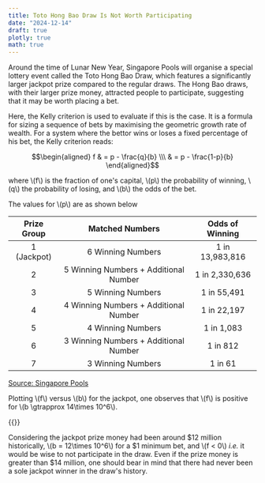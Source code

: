 ```yaml
---
title: Toto Hong Bao Draw Is Not Worth Participating
date: "2024-12-14"
draft: true
plotly: true
math: true
---
```

Around the time of Lunar New Year, Singapore Pools will organise a special lottery event called the Toto Hong Bao Draw, which features a significantly larger jackpot prize compared to the regular draws. The Hong Bao draws, with their larger prize money, attracted people to participate, suggesting that it may be worth placing a bet.

Here, the Kelly criterion is used to evaluate if this is the case. It is a formula for sizing a sequence of bets by maximising the geometric growth rate of wealth. For a system where the bettor wins or loses a fixed percentage of his bet, the Kelly criterion reads: 

$$\begin{aligned}
f & = p - \frac{q}{b} \\\
& = p - \frac{1-p}{b} 
\end{aligned}$$

where \\(f\\) is the fraction of one's capital, \\(p\\) the probability of winning, \\(q\\) the probability of losing, and \\(b\\) the odds of the bet.

The values for \\(p\\) are as shown below

| Prize Group    | Matched Numbers | Odds of Winning |
| :--------: | :-------: | :--------: |
| 1 (Jackpot)  | 6 Winning Numbers    | 1 in 13,983,816 |
| 2 | 5 Winning Numbers + Additional Number     | 1 in 2,330,636 |
| 3    | 5 Winning Numbers    | 1 in 55,491 |
| 4    | 4 Winning Numbers + Additional Number   | 1 in 22,197 |
| 5    | 4 Winning Numbers    | 1 in 1,083 |
| 6    | 3 Winning Numbers + Additional Number    | 1 in 812 |
| 7    | 3 Winning Numbers    | 1 in 61 |

[Source: Singapore Pools](https://online.singaporepools.com/en/lottery/toto-statistics-history)

Plotting \\(f\\) versus \\(b\\) for the jackpot, one observes that \\(f\\) is positive for \\(b \gtrapprox 14\times 10^6\\).

{{<plotly json="/plotly/hong-bao-draw.json" height="600px">}} 

Considering the jackpot prize money had been around $12 million historically, \\(b = 12\times 10^6\\) for a $1 minimum bet, and \\(f < 0\\) *i.e.* it would be wise to not participate in the draw. Even if the prize money is greater than $14 million, one should bear in mind that there had never been a sole jackpot winner in the draw's history.

